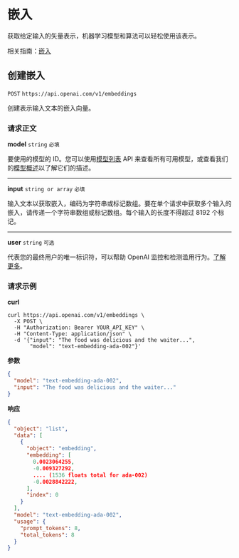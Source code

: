 # 嵌入

获取给定输入的矢量表示，机器学习模型和算法可以轻松使用该表示。

相关指南：[嵌入](/guides/嵌入)

## 创建嵌入

`POST` `https://api.openai.com/v1/embeddings`

创建表示输入文本的嵌入向量。

### 请求正文

**model** `string` `必填`

要使用的模型的 ID。您可以使用[模型列表](api/模型.html#模型列表) API 来查看所有可用模型，或查看我们的[模型概述](/start/模型)以了解它们的描述。

------

**input** `string or array` `必填`

输入文本以获取嵌入，编码为字符串或标记数组。要在单个请求中获取多个输入的嵌入，请传递一个字符串数组或标记数组。每个输入的长度不得超过 8192 个标记。

------

**user** `string` `可选 `

代表您的最终用户的唯一标识符，可以帮助 OpenAI 监控和检测滥用行为。[了解更多](/guides/安全最佳实践.html#最终用户-id)。

### 请求示例

**curl**

```shell
curl https://api.openai.com/v1/embeddings \
  -X POST \
  -H "Authorization: Bearer YOUR_API_KEY" \
  -H "Content-Type: application/json" \
  -d '{"input": "The food was delicious and the waiter...",
       "model": "text-embedding-ada-002"}'
```

**参数**

```json
{
  "model": "text-embedding-ada-002",
  "input": "The food was delicious and the waiter..."
}
```

**响应**

```json
{
  "object": "list",
  "data": [
    {
      "object": "embedding",
      "embedding": [
        0.0023064255,
        -0.009327292,
        .... (1536 floats total for ada-002)
        -0.0028842222,
      ],
      "index": 0
    }
  ],
  "model": "text-embedding-ada-002",
  "usage": {
    "prompt_tokens": 8,
    "total_tokens": 8
  }
}
```

